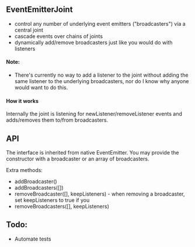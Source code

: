 ## EventEmitterJoint

- control any number of underlying event emitters ("broadcasters") via a central joint
- cascade events over chains of joints
- dynamically add/remove broadcasters just like you would do with listeners

#### Note:
- There's currently no way to add a listener to the joint without adding the same listener to the underlying broadcasters, nor do I know
why anyone would want to do this.   

#### How it works
Internally the joint is listening for newListener/removeListener events and adds/removes them to/from broadcasters.

## API

The interface is inherited from native EventEmitter.
You may provide the constructor with a broadcaster or an array of broadcasters.

Extra methods:

- addBroadcaster(<EventEmitter>)
- addBroadcasters([<EventEmitter>])
- removeBroadcaster([<EventEmitter>], <bool> keepListeners) - when removing a broadcaster, set keepListeners to true if you 
- removeBroadcasters([<EventEmitter>], <bool> keepListeners)

## Todo:
- Automate tests